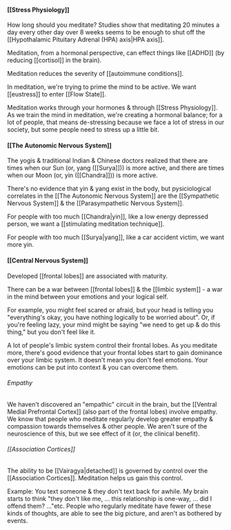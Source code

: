 #### [[Stress Physiology]]
How long should you meditate?
Studies show that meditating 20 minutes a day every other day over 8 weeks seems to be enough to shut off the [[Hypothalamic Pituitary Adrenal (HPA) axis|HPA axis]].

Meditation, from a hormonal perspective, can effect things like [[ADHD]] (by reducing [[cortisol]] in the brain).

Meditation reduces the severity of [[autoimmune conditions]].

In meditation, we're trying to prime the mind to be active.
We want [[eustress]] to enter [[Flow State]].

Meditation works through your hormones & through [[Stress Physiology]].
As we train the mind in meditation, we're creating a hormonal balance; for a lot of people, that means de-stressing because we face a lot of stress in our society, but some people need to stress up a little bit.

#### [[The Autonomic Nervous System]]

The yogis & traditional Indian & Chinese doctors realized that there are times when our Sun (or, yang ([[Surya]])) is more active, and there are times when our Moon (or, yin ([[Chandra]])) is more active.

There's no evidence that yin & yang exist in the body, but pysiciological correlates in the [[The Autonomic Nervous System]] are the [[Sympathetic Nervous System]] & the [[Parasympathetic Nervous System]].

For people with too much [[Chandra|yin]], like a low energy depressed person, we want a [[stimulating meditation technique]].

For people with too much [[Surya|yang]], like a car accident victim, we want more yin.

#### [[Central Nervous System]]

Developed [[frontal lobes]] are associated with maturity.

There can be a war between [[frontal lobes]] & the [[limbic system]] - a war in the mind between your emotions and your logical self.

For example, you might feel scared or afraid, but your head is telling you "everything's okay, you have nothing logically to be worried about".
Or, if you're feeling lazy, your mind might be saying "we need to get up & do this thing," but you don't feel like it.

A lot of people's limbic system control their frontal lobes. As you meditate more, there's good evidence that your frontal lobes start to gain dominance over your limbic system. It doesn't mean you don't feel emotions. Your emotions can be put into context & you can overcome them.

###### Empathy
We haven't discovered an "empathic" circuit in the brain, but the [[Ventral Medial Prefrontal Cortex]] (also part of the frontal lobes) involve empathy. We know that people who meditate regularly develop greater empathy & compassion towards themselves & other people. We aren't sure of the neuroscience of this, but we see effect of it (or, the clinical benefit).

 ###### [[Association Cortices]]
The ability to be [[Vairagya|detached]] is governed by control over the [[Association Cortices]]. Meditation helps us gain this control.

Example: You text someone & they don't text back for awhile. My brain starts to think "they don't like me, ... this relationship is one-way, ... did I offend them? ..."etc. People who regularly meditate have fewer of these kinds of thoughts, are able to see the big picture, and aren't as bothered by events.
